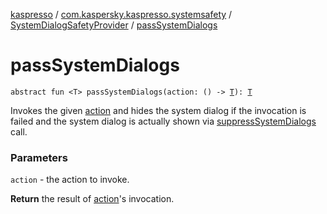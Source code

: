 [kaspresso](../../index.md) / [com.kaspersky.kaspresso.systemsafety](../index.md) / [SystemDialogSafetyProvider](index.md) / [passSystemDialogs](./pass-system-dialogs.md)

# passSystemDialogs

`abstract fun <T> passSystemDialogs(action: () -> `[`T`](pass-system-dialogs.md#T)`): `[`T`](pass-system-dialogs.md#T)

Invokes the given [action](pass-system-dialogs.md#com.kaspersky.kaspresso.systemsafety.SystemDialogSafetyProvider$passSystemDialogs(kotlin.Function0((com.kaspersky.kaspresso.systemsafety.SystemDialogSafetyProvider.passSystemDialogs.T)))/action) and hides the system dialog if the invocation is failed and the system
dialog is actually shown via [suppressSystemDialogs](#) call.

### Parameters

`action` - the action to invoke.

**Return**
the result of [action](pass-system-dialogs.md#com.kaspersky.kaspresso.systemsafety.SystemDialogSafetyProvider$passSystemDialogs(kotlin.Function0((com.kaspersky.kaspresso.systemsafety.SystemDialogSafetyProvider.passSystemDialogs.T)))/action)'s invocation.

